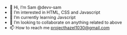 - 👋 Hi, I’m Sam @devv-sam
- 👀 I’m interested in HTML, CSS and Javascript
- 🌱 I’m currently learning Javscript
- 💞️ I’m looking to collaborate on anything related to above
- 📫 How to reach me projecthazel1030@gmail.com

<!---
2Kair0S/2Kair0S is a ✨ special ✨ repository because its `README.md` (this file) appears on your GitHub profile.
You can click the Preview link to take a look at your changes.
--->
